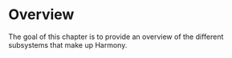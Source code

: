 # Overview

The goal of this chapter is to provide an overview of the different
subsystems that make up Harmony.
